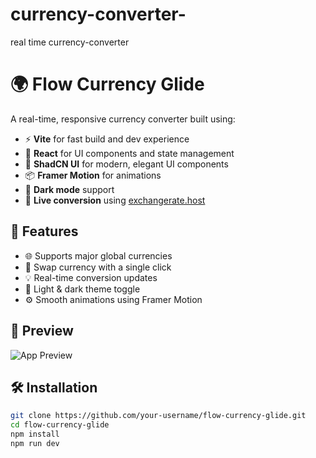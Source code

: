 # currency-converter-
real time currency-converter
   # 🌍 Flow Currency Glide

A real-time, responsive currency converter built using:

- ⚡ **Vite** for fast build and dev experience
- 🧠 **React** for UI components and state management
- 🎨 **ShadCN UI** for modern, elegant UI components
- 📦 **Framer Motion** for animations
- 🌙 **Dark mode** support
- 🔁 **Live conversion** using [exchangerate.host](https://exchangerate.host)

## 🚀 Features

- 🌐 Supports major global currencies
- 🔁 Swap currency with a single click
- 💡 Real-time conversion updates
- 🎨 Light & dark theme toggle
- ⚙️ Smooth animations using Framer Motion

## 📸 Preview

![App Preview](./screenshot.png) <!-- Replace with your own screenshot -->

## 🛠️ Installation

```bash
git clone https://github.com/your-username/flow-currency-glide.git
cd flow-currency-glide
npm install
npm run dev

